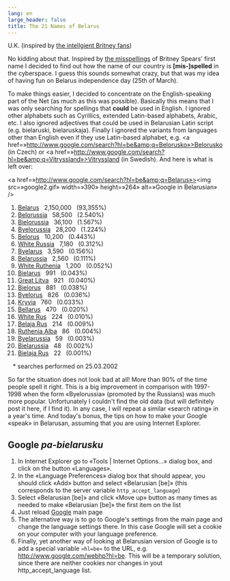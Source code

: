```yaml
---
lang: en
large_header: false
title: The 21 Names of Belarus
---
```



U.K. (inspired by <a href=»http://www.google.com/jobs/britney.html»>the intellgient Britney fans</a>)

No kidding about that. Inspired by <a href=»http://www.google.com/jobs/britney.html»>the misspellings</a> of Britney Spears' first name I decided to find out how the name of our country is <strong>[mis-]spelled</strong> in the cyberspace. I guess this sounds somewhat crazy, but that was my idea of having fun on Belarus independence day (25th of March).

To make things easier, I decided to concentrate on the English-speaking part of the Net (as much as this was possible). Basically this means that I was only searching for spellings that <strong>could</strong> be used in English. I ignored other alphabets such as Cyrillics, extended Latin-based alphabets, Arabic, etc. I also ignored adjectives that could be used in Belarusian Latin script (e.g. bielaruski, bielaruskaja). Finally I ignored the variants from languages other than English even if they use Latin-based alphabet, e.g. <a href=»http://www.google.com/search?hl=be&amp;q=Belorusko»>Belorusko</a> (in Czech) or <a href=»http://www.google.com/search?hl=be&amp;q=Vitryssland»>Vitryssland</a> (in Swedish). And here is what is left over:

<a href=»http://www.google.com/search?hl=be&amp;q=Belarus»><img src=»google2.gif» width=»390» height=»264» alt=»Google in Belarusian» /></a>

<ol>
<li><a href=»http://www.google.com/search?hl=be&amp;q=Belarus»>Belarus</a>   2,150,000   (93,355%)</li>
<li><a href=»http://www.google.com/search?hl=be&amp;q=Belorussia»>Belorussia</a>   58,500   (2.540%)</li>
<li><a href=»http://www.google.com/search?hl=be&amp;q=Bielorussia»>Bielorussia</a>   36,100   (1.567%)</li>
<li><a href=»http://www.google.com/search?hl=be&amp;q=Byelorussia»>Byelorussia</a>   28,200   (1.224%)</li>
<li><a href=»http://www.google.com/search?hl=be&amp;q=Belorus»>Belorus</a>   10,200   (0.443%)</li>
<li><a href=»http://www.google.com/search?hl=be&amp;q=%22White+Russia%22»>White Russia</a>   7,180   (0.312%)</li>
<li><a href=»http://www.google.com/search?hl=be&amp;q=Byelarus»>Byelarus</a>   3,590   (0.156%)</li>
<li><a href=»http://www.google.com/search?hl=be&amp;q=Belarussia»>Belarussia</a>   2,560   (0.111%)</li>
<li><a href=»http://www.google.com/search?hl=be&amp;q=White+Ruthenia»>White Ruthenia</a>   1,200   (0.052%)</li>
<li><a href=»http://www.google.com/search?hl=be&amp;q=Bielarus»>Bielarus</a>   991   (0.043%)</li>
<li><a href=»http://www.google.com/search?hl=be&amp;q=Great+Litva»>Great Litva</a>   921   (0.040%)</li>
<li><a href=»http://www.google.com/search?hl=be&amp;q=Bielorus»>Bielorus</a>   881   (0.038%)</li>
<li><a href=»http://www.google.com/search?hl=be&amp;q=Byelorus»>Byelorus</a>   826   (0.036%)</li>
<li><a href=»http://www.google.com/search?hl=be&amp;q=Kryvia»>Kryvia</a>   760   (0.033%)</li>
<li><a href=»http://www.google.com/search?hl=be&amp;q=Bellarus»>Bellarus</a>   470   (0.020%)</li>
<li><a href=»http://www.google.com/search?hl=be&amp;q=%22White+Rus%22»>White Rus</a>   224   (0.010%)</li>
<li><a href=»http://www.google.com/search?hl=be&amp;q=Belaja+Rus»>Belaja Rus</a>   214   (0.009%)</li>
<li><a href=»http://www.google.com/search?hl=be&amp;q=Ruthenia+Alba»>Ruthenia Alba</a>   86   (0.004%)</li>
<li><a href=»http://www.google.com/search?hl=be&amp;q=Byelarussia»>Byelarussia</a>   59   (0.003%)</li>
<li><a href=»http://www.google.com/search?hl=be&amp;q=Bielarussia»>Bielarussia</a>   48   (0.002%)</li>
<li><a href=»http://www.google.com/search?hl=be&amp;q=Bielaja+Rus»>Bielaja Rus</a>   22   (0.001%)</li>
</ol>
<span class=»small»>   * searches performed on 25.03.2002</span>

So far the situation does not look bad at all! More than 90% of the time people spell it right. This is a big improvement in comparison with 1997-1998 when the form «Byelorussia» (promoted by the Russians) was much more popular. Unfortunately I couldn't find the old data (but will definitely post it here, if I find it). In any case, I will repeat a similar «search rating» in a year's time. And today's bonus, the tips on how to make your Google «speak» in Belarusan, assuming that you are using Internet Explorer.

## Google  *pa-bielarusku* 
<ol>
<li>In Internet Explorer go to «Tools | Internet Options...» dialog box, and click on the button «Languages».</li>
<li>In the «Language Preferences» dialog box that should appear, you should click «Add» button and select «Belarusian [be]» (this corresponds to the server variable <code>http_accept_language</code>)</li>
<li>Select «Belarusian [be]» and click «Move up» button as many times as needed to make «Belarusian [be]» the first item on the list</li>
<li>Just reload <a href=»http://www.google.com/»>Google</a> main page</li>
<li>The alternative way is to go to Google's settings from the main page and change the language settings there. In this case Google will set a cookie on your computer with your language preference.</li>
<li>Finally, yet another way of looking at Belarusian version of Google is to add a special variable <code>»hl=be»</code> to the URL, e.g. <a href=»http://www.google.com/webhp?hl=be»>http://www.google.com/webhp?hl=be</a>. This will be a temporary solution, since there are neither cookies nor changes in yout http_accept_language list.</li>
</ol>
